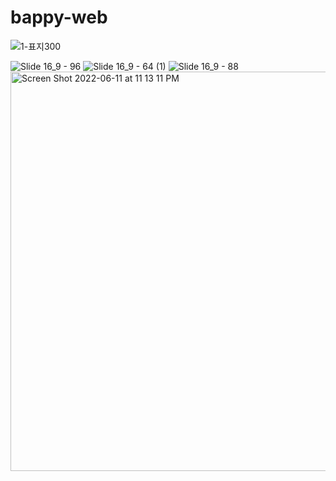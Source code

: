 # bappy-web
![1-표지300](https://user-images.githubusercontent.com/28686334/173191231-81046375-00fc-406b-b995-5e785dc372a0.png)

![Slide 16_9 - 96](https://user-images.githubusercontent.com/28686334/173191248-2813e1c3-7714-4f23-b56e-386608239e00.png)
![Slide 16_9 - 64 (1)](https://user-images.githubusercontent.com/28686334/173191258-c4761abd-8985-49fc-8d21-7ebbd3059b88.png)
![Slide 16_9 - 88](https://user-images.githubusercontent.com/28686334/173191260-6ab6c120-40c4-437f-9d50-a1a30de9eea5.png)
<img width="639" alt="Screen Shot 2022-06-11 at 11 13 11 PM" src="https://user-images.githubusercontent.com/28686334/173191459-9bd90ebc-8e65-4e86-9c53-c99a5170edb7.png">
